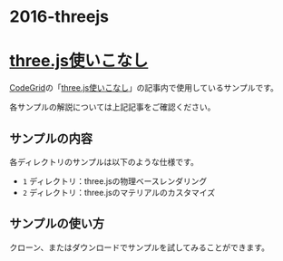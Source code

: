 2016-threejs
==========

# [three.js使いこなし](https://app.codegrid.net/series/2016-threejs)

[CodeGrid](http://www.codegrid.net/)の「[three.js使いこなし](https://app.codegrid.net/series/2016-threejs)」の記事内で使用しているサンプルです。

各サンプルの解説については上記記事をご確認ください。

## サンプルの内容

各ディレクトリのサンプルは以下のような仕様です。

- `1` ディレクトリ：three.jsの物理ベースレンダリング
- `2` ディレクトリ：three.jsのマテリアルのカスタマイズ

## サンプルの使い方

クローン、またはダウンロードでサンプルを試してみることができます。
